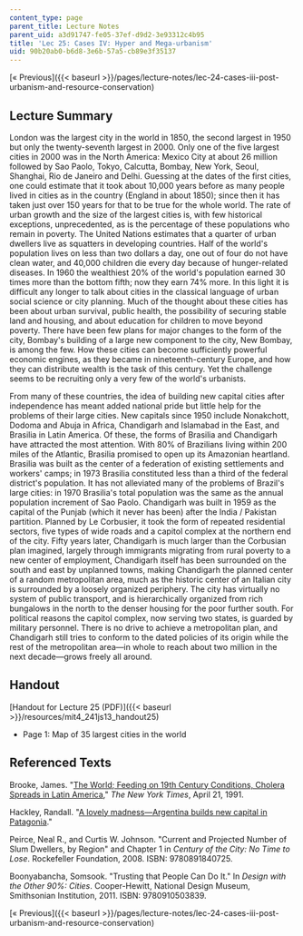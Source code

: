 ```yaml
---
content_type: page
parent_title: Lecture Notes
parent_uid: a3d91747-fe05-37ef-d9d2-3e93312c4b95
title: 'Lec 25: Cases IV: Hyper and Mega-urbanism'
uid: 90b20ab0-b6d8-3e6b-57a5-cb89e3f35137
---
```


[« Previous]({{< baseurl >}}/pages/lecture-notes/lec-24-cases-iii-post-urbanism-and-resource-conservation)

Lecture Summary
---------------

London was the largest city in the world in 1850, the second largest in 1950 but only the twenty-seventh largest in 2000. Only one of the five largest cities in 2000 was in the North America: Mexico City at about 26 million followed by Sao Paolo, Tokyo, Calcutta, Bombay, New York, Seoul, Shanghai, Rio de Janeiro and Delhi. Guessing at the dates of the first cities, one could estimate that it took about 10,000 years before as many people lived in cities as in the country (England in about 1850); since then it has taken just over 150 years for that to be true for the whole world. The rate of urban growth and the size of the largest cities is, with few historical exceptions, unprecedented, as is the percentage of these populations who remain in poverty. The United Nations estimates that a quarter of urban dwellers live as squatters in developing countries. Half of the world's population lives on less than two dollars a day, one out of four do not have clean water, and 40,000 children die every day because of hunger-related diseases. In 1960 the wealthiest 20% of the world's population earned 30 times more than the bottom fifth; now they earn 74% more. In this light it is difficult any longer to talk about cities in the classical language of urban social science or city planning. Much of the thought about these cities has been about urban survival, public health, the possibility of securing stable land and housing, and about education for children to move beyond poverty. There have been few plans for major changes to the form of the city, Bombay's building of a large new component to the city, New Bombay, is among the few. How these cities can become sufficiently powerful economic engines, as they became in nineteenth-century Europe, and how they can distribute wealth is the task of this century. Yet the challenge seems to be recruiting only a very few of the world's urbanists.

From many of these countries, the idea of building new capital cities after independence has meant added national pride but little help for the problems of their large cities. New capitals since 1950 include Nonakchott, Dodoma and Abuja in Africa, Chandigarh and Islamabad in the East, and Brasilia in Latin America. Of these, the forms of Brasilia and Chandigarh have attracted the most attention. With 80% of Brazilians living within 200 miles of the Atlantic, Brasilia promised to open up its Amazonian heartland. Brasilia was built as the center of a federation of existing settlements and workers' camps; in 1973 Brasilia constituted less than a third of the federal district's population. It has not alleviated many of the problems of Brazil's large cities: in 1970 Brasilia's total population was the same as the annual population increment of Sao Paolo. Chandigarh was built in 1959 as the capital of the Punjab (which it never has been) after the India / Pakistan partition. Planned by Le Corbusier, it took the form of repeated residential sectors, five types of wide roads and a capitol complex at the northern end of the city. Fifty years later, Chandigarh is much larger than the Corbusian plan imagined, largely through immigrants migrating from rural poverty to a new center of employment, Chandigarh itself has been surrounded on the south and east by unplanned towns, making Chandigarh the planned center of a random metropolitan area, much as the historic center of an Italian city is surrounded by a loosely organized periphery. The city has virtually no system of public transport, and is hierarchically organized from rich bungalows in the north to the denser housing for the poor further south. For political reasons the capitol complex, now serving two states, is guarded by military personnel. There is no drive to achieve a metropolitan plan, and Chandigarh still tries to conform to the dated policies of its origin while the rest of the metropolitan area—in whole to reach about two million in the next decade—grows freely all around.

Handout
-------

[Handout for Lecture 25 (PDF)]({{< baseurl >}}/resources/mit4_241js13_handout25)

*   Page 1: Map of 35 largest cities in the world

Referenced Texts
----------------

Brooke, James. "[The World; Feeding on 19th Century Conditions, Cholera Spreads in Latin America](http://www.nytimes.com/1991/04/21/weekinreview/the-world-feeding-on-19th-century-conditions-cholera-spreads-in-latin-america.html)," _The New York Times_, April 21, 1991.

Hackley, Randall. "[A lovely madness—Argentina builds new capital in Patagonia](http://news.google.com/newspapers?nid=2209&dat=19870705&id=mPklAAAAIBAJ&sjid=cvwFAAAAIBAJ&pg=6801%2c930364)."

Peirce, Neal R., and Curtis W. Johnson. "Current and Projected Number of Slum Dwellers, by Region" and Chapter 1 in _Century of the City: No Time to Lose_. Rockefeller Foundation, 2008. ISBN: 9780891840725.

Boonyabancha, Somsook. "Trusting that People Can Do It." In _Design with the Other 90%: Cities_. Cooper-Hewitt, National Design Museum, Smithsonian Institution, 2011. ISBN: 9780910503839.

[« Previous]({{< baseurl >}}/pages/lecture-notes/lec-24-cases-iii-post-urbanism-and-resource-conservation)